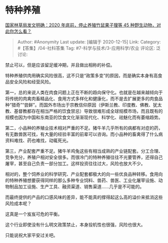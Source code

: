 # 特种养殖
[国家林草局发文明确：2020 年底前，停止养殖竹鼠果子狸等 45 种野生动物，对此你怎么看？](https://www.zhihu.com/question/424845201/answer/1517452803)

> Author: #Anonymity
> Last update: [编辑于 2020-12-15]
> Link:
> Category: #【答集】/04-社科答集
> Tag: #7-科学与技术/3-应用科学/农业
> 评论区:
> 泛讨论:

禁止可以，但是应该留足缓冲期，并且做出相称的补偿。

特种养殖供肉用确实风险很高，这不只是“政策多变”的原因，而是确实本身有高食品安全风险和经营风险。

第一，总的来说人类在肉食问题上正在不断的趋向保守化。也就是在越来越倾向于将传统的肉禽肉畜精品化、食用方式多样化和健康化，而不是去扩展更多的肉食品种“猎奇”“尝鲜”。而国外市场出于宗教信仰原因（伊斯兰教、印度教、佛教、犹太教、基督教都存在相当严格的饮食禁忌）导致很难形成全球规模市场，而且既有的规模也因为中国和东南亚的饮食文化渐渐现代化、科学化、祛魅化而有萎缩趋势。

第二，小品种的养殖业技术相对严重的不足。猪牛羊几乎所有的病都有对症的药，有无数兽医可找，有大量的经验丰富的前辈可以咨询。而小品种的畜禽得了什么病资料难找、药也难找，动辄死光。

第三，产业配套严重不足。猪牛羊鸡兔这些有相当成熟的产业链配套。分工合理、竞争充分，养殖户相对安全很多。而很冷门的特种养殖往往不光要管养，还得自己屠宰，甚至自己负责一部分加工。这样投资往往过大，风险也放大不少。

相对的，整个饲养业的科学研究、产业配套都极大的向一些优良品种转移。食用向的特种养殖想要获得同样的那么多种专业饲料、兽药、兽医、工业化屠宰设施、动物制品加工设施、生产工具、融资渠道、销售渠道……几乎是不可能的。

而最终提供的产品的口感风味的差异，能不能真的撑得起这么高的溢价来抵消这些风险成本呢？

这真是一个岌岌可危的平衡。

这个行业即使没有什么明文政策禁止，本身投机性也很强，风险也很大。

只能说祝大家平安过关吧。
